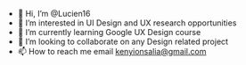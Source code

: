 - 👋 Hi, I’m @Lucien16
- 👀 I’m interested in UI Design and UX research opportunities
- 🌱 I’m currently learning Google UX Design course
- 💞️ I’m looking to collaborate on any Design related project
- 📫 How to reach me email kenyionsalia@gmail.com

<!---
Lucien16/Lucien16 is a ✨ special ✨ repository because its `README.md` (this file) appears on your GitHub profile.
You can click the Preview link to take a look at your changes.
--->
